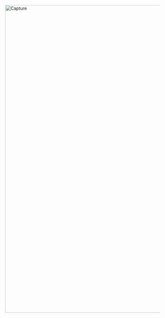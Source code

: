 <img width="1000" alt="Capture" src="https://github.com/user-attachments/assets/69be2a16-88c2-4c1a-90ae-83837565c9d8">
